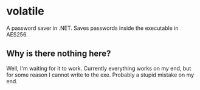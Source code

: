 # volatile
A password saver in .NET. Saves passwords inside the executable in AES256.

## Why is there nothing here?
Well, I'm waiting for it to work. Currently everything works on my end, but for some reason I cannot write to the exe. Probably a stupid mistake on my end.
